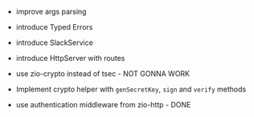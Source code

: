 * improve args parsing
* introduce Typed Errors
* introduce SlackService
* introduce HttpServer with routes
* use zio-crypto instead of tsec - NOT GONNA WORK
* Implement crypto helper with `genSecretKey`, `sign` and `verify` methods

* use authentication middleware from zio-http - DONE
